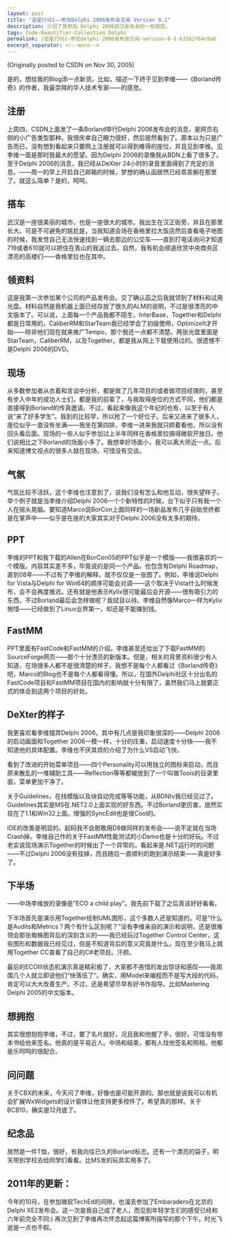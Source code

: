 ```yaml
---
layout: post
title: "追星行动1――参加Delphi 2006发布会见闻 Version 0.1"
description: 介绍了我参加 Delphi 2006武汉发布会的一些感受。
tags: Code-Beautifier-Collection Delphi
permalink: /追星行动1-参加delphi-2006发布会见闻-version-0-1-b31b2f64c9ab
excerpt_separator: <!--more-->
---
```

(Originally posted to CSDN on Nov 30, 2005)

是的，想给我的Blog添一点新货。比如，描述一下终于见到李维――《Borland传奇》的作者，我最崇拜的华人技术专家――的感觉。
<!--more-->

## 注册

上周四，CSDN上面发了一条Borland举行Delphi 2006发布会的消息，是网页右侧的小广告类型那种。我很庆幸自己眼力很好，然后居然看到了。原本以为只是广告而已，没有想到看起来只要网上注册就可以得到难得的座位，并且见到李维。见李维一面是那时我最大的愿望。因为Delphi 2006的录像我从BDN上看了很多了。至于Delphi 2006的消息，我已经从DeXter 24小时的录音里面得到了充足的消息。――周一的早上开启自己邮箱的时候，梦想的确认函居然已经乖乖躺在那里了。就这么简单？是的，呵呵。

## 搭车

武汉是一座很美丽的城市，也是一座很大的城市。我出生在汉正街旁，并且在那里长大。可是不可避免的尴尬是，当我知道会场在香格里拉大饭店然后查看电子地图的时候，我发觉自己无法快速找到一辆去那边的公交车――直到打电话询问才知道719或者610就可以把住在青山的我送过去。自然，我有机会顺道欣赏中央商务区漂亮的高楼们――香格里拉也在其中。

## 领资料

这是我第一次参加某个公司的产品发布会。交了确认函之后我就领到了材料和试用光盘。材料自然是我机器上面已经存放了很久的ALM的说明，不过是很漂亮的中文版本了。可以说，上面每一个产品我都不陌生，InterBase，Together和Delphi都是日常用的，CaliberRM和StarTeam我已经学会了初级使用，OptimizeIt才开始――除非他们现在就来推广Tempo，那个我还一点都不清楚。两张光盘里面是StarTeam，CaliberRM，以及Together。都是我从网上下载使用过的。很遗憾不是Delphi 2006的DVD。

## 现场

从多数参加者从衣着和言谈中分析，都是做了几年项目的或者做项目经理的，甚至有步入中年的成功人士们，都是我的前辈了，与我取得座位的方式不同，他们都是直接得到Borland的传真邀请。不过，看起来像我这个年纪的也有，以至于有人说”来了好多学生”。我到的比较早，所以抢了一个好位子。后来又进来了很多人，座位似乎一直没有坐满――我坐在第四排，李维一进来我就只顾着看他，所以没有回头看后面。现场的一些人似乎参加过上半年同样在香格里拉搞得微软开放日。他们说相比之下Borland的场面小多了。我想幸好场面小，我可以离大师近一点。后来知道博文视点的很多人就在现场，可惜没有交谈。

## 气氛

气氛比较不活跃，这个李维也注意到了，说我们没有怎么和他互动，很失望样子。举个例子就是当李维介绍Delphi 2006一个个新特性的时候，台下似乎只有我一个人在摇头晃脑。要知道Marco说BorCon上面同样的一场新品发布几乎自始至终都是在掌声中――似乎是在座的大家其实对于Delphi 2006没有太多的期待。

## PPT

李维的PPT和我下载的Allen在BorCon05的PPT似乎是一个模版――我很喜欢的一个模版。内容其实差不多，毕竟说的是同一个产品。也包含有Delphi Roadmap，直到08年――不过有了李维的解释，就不仅仅是一张图了。例如，李维说Delphi for Vista与Delphi for Win64的顺序可能会对调――这个取决于Vista什么时候发布，会不会再度推迟。还有就是他表示Kylix很可能最后会开源――很有吸引力的东西，不过Borland最后会怎样做呢？我拭目以待。李维自然像Marco一样为Kylix惋惜――已经做到了Linux业界第一，却还是不能赚到钱。

## FastMM

PPT里面有FastCode和FastMM的介绍。李维甚至还给出了下载FastMM的SourceForge网页――那个十分漂亮的新版本。但是，相关的背景资料很少有人知道，在场很多人都不是很清楚的样子。我想不是每个人都看过《Borland传奇》吧，Marco的Blog也不是每个人都看得懂。所以，在国外Delphi社区十分出名的FastCode项目和FastMM项目在国内的影响就十分有限了，虽然我们马上就要正式的体会到这两个项目的好处。

## DeXter的样子

我更喜欢看李维摆弄Delphi 2006。其中有几点是我印象很深的――Delphi 2006的启动画面和Together 2006一模一样，十分的庄重，启动速度十分快――我不知道他的具体配置。李维也不厌其烦的介绍了为什么VS启动飞快。

看到了改进的开始菜单项目――四个Personality可以用独立的图标来启动，而且原来散乱的一堆辅助工具――Reflection等等都被放到了一个叫做Tools的目录里面，菜单更加干净了。

关于Guidelines，在线模版以及块自动完成等等功能，从BDNtv我已经见过了。Guidelines其实是MS在.NET2.0上面实现的好东西。不过Borland更厉害，居然实现在了1.1和Win32上面。增强的SyncEdit也是很Cool的。

IDE的改善是明显的。起码我不会胆敢用D8做同样的发布会――说不定就在当场Crash掉。李维自己作的关于FastMM性能测试的小Demo也是十分的好玩。不过老实说现场演示Together的时候出了一个异常的，看起来是.NET运行时的问题――不过Delphi 2006没有挂掉，而且随后一直顺利的跑到演示结束――真是好多了。

## 下半场

――中场李维放的录像是”ECO a child play”。我先前下载了之后真该好好看看。

下半场首先是演示用Together绘制UML图形，这个多数人还是知道的。可是”什么是Audits和Metrics？两个有什么区别呢？”没有李维亲自的演示和说明，还是很难领会那张蜘蛛图背后的深刻含义的――我已经玩过Together Control Center，这些图形和数据我已经见过，但是不知道背后的意义究竟是什么。现在至少我马上就用Together CC查看了自己的C#老项目。汗颜。

最后的ECOIII状态机演示真是精彩极了，大家都不吝惜的发出惊讶和感叹――我周围几个人就立即说他们”快落伍了”。确实，用Model来编程而不是写大段的代码，肯定可以大大改善生产。不过，还是希望尽早有好书作指导。比如Mastering Delphi 2005的中文版本。

## 想拥抱

其实很想抱抱李维，不过，要了名片就好，况且我和他握了手，很好。可惜没有带本书给他来签名。他真的是平易近人。中场和结束，都有人找他签名和照相，他都是乐呵呵的很配合。

## 问问题

关于CBX的未来，今天问了李维，好像也是可能开源的。那也就是说我可以有机会扩展WxWidgets的设计窗体让他支持更多控件了。希望真的那样。关于BCB10，确实是12月底了。

## 纪念品

居然是一件T恤，很好，有我向往已久的Borland标志。还有一个漂亮的袋子，明天带到学校去给同学们看看。比MS发的玩具实用多了。

## 2011年的更新：

今年的10月，在参加微软TechEd的间隙，也溜去参加了Embaradero在北京的Delphi XE2发布会。这一次是我自己成了老人，而见到年轻学生们的感受已经和六年前完全不同:) 再次见到了李维再次怀念起这篇博客所描写的那个下午。时光飞逝是一点也不假。
